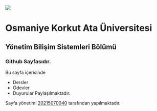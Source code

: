 ![](	https://www.osmaniye.edu.tr/Resource/Images/osmaniye-korkut-ata-universitesi.png)
# Osmaniye Korkut Ata Üniversitesi
## Yönetim Bilişim Sistemleri Bölümü
### Github Sayfasıdır.

Bu sayfa içerisinde
* Dersler
* Ödevler
* Duyurular
Paylaşılmaktadır.

Sayfa yönetimi [20215070040](20215070040.github.io) tarafından yapılmaktadır.
